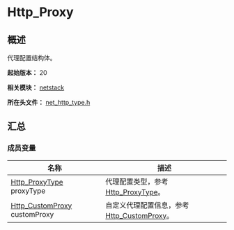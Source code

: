 # Http_Proxy

## 概述

代理配置结构体。

**起始版本：** 20

**相关模块：** [netstack](capi-netstack.md)

**所在头文件：** [net_http_type.h](capi-net-http-type-h.md)

## 汇总

### 成员变量

| 名称 | 描述 |
| -- | -- |
| [Http_ProxyType](capi-net-http-type-h.md#http_proxytype) proxyType | 代理配置类型，参考[Http_ProxyType](capi-net-http-type-h.md#http_proxytype)。 |
| [Http_CustomProxy](capi-netstack-http-customproxy.md) customProxy | 自定义代理配置信息，参考[Http_CustomProxy](capi-netstack-http-customproxy.md)。 |


